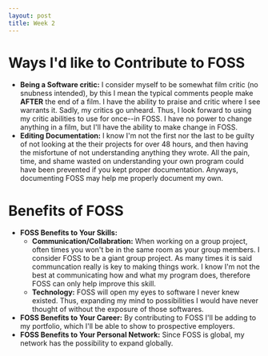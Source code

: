 ```yaml
---
layout: post
title: Week 2
---
```



# Ways I'd like to Contribute to FOSS
  - **Being a Software critic:**
  I consider myself to be somewhat film critic (no snubness intended), by this I mean the typical comments people make **AFTER** the end of   a film. I have the ability to praise and critic where I see warrants it. Sadly, my critics go unheard. Thus, I look forward to using 
  my critic abilities to use for once--in FOSS. I have no power to change anything in a film, but I'll have the ability to make               change in FOSS.
  - **Editing Documentation:**
  I know I'm not the first nor the last to be guilty of not looking at the their projects for over 48 hours, and then having the misfortune   of not understanding anything they wrote. All the pain, time, and shame wasted on understanding your own program could have been           prevented if you kept proper documentation. Anyways, documenting FOSS may help me properly document my own. 
  
# Benefits of FOSS
  - **FOSS Benefits to Your Skills:**
    - **Communication/Collabration:**
    When working on a group project, often times you won't be in the same room as your group members. I consider FOSS to be a giant group       project. As many times it is said communcation really is key to making things work. I know I'm not the best at communicating how and       what my program does, therefore FOSS can only help improve this skill.
    - **Technology:**
    FOSS will open my eyes to software I never knew existed. Thus, expanding my mind to possibilities I would have never thought of without     the exposure of those softwares.
  - **FOSS Benefits to Your Career:**
  By contributing to FOSS I'll be adding to my portfolio, which I'll be able to show to prospective employers.
  - **FOSS Benefits to Your Personal Network:**
  Since FOSS is global, my network has the possibility to expand globally.

  

